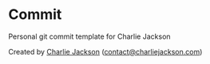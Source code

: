 # Commit

Personal git commit template for Charlie Jackson

Created by [Charlie Jackson](https://charliejackson.com) ([contact@charliejackson.com](mailto:contact@charliejackson.com))
